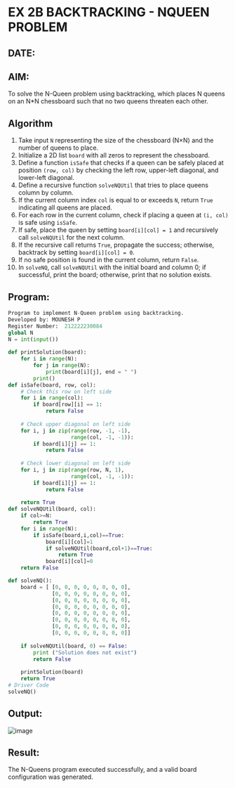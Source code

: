 # EX 2B BACKTRACKING - NQUEEN PROBLEM
## DATE:
## AIM:
To solve the N-Queen problem using backtracking, which places N queens on an N*N chessboard such that no two queens threaten each other.


## Algorithm
1. Take input `N` representing the size of the chessboard (N×N) and the number of queens to place.  
2. Initialize a 2D list `board` with all zeros to represent the chessboard.  
3. Define a function `isSafe` that checks if a queen can be safely placed at position `(row, col)` by checking the left row, upper-left diagonal, and lower-left diagonal.  
4. Define a recursive function `solveNQUtil` that tries to place queens column by column.  
5. If the current column index `col` is equal to or exceeds `N`, return `True` indicating all queens are placed.  
6. For each row in the current column, check if placing a queen at `(i, col)` is safe using `isSafe`.  
7. If safe, place the queen by setting `board[i][col] = 1` and recursively call `solveNQUtil` for the next column.  
8. If the recursive call returns `True`, propagate the success; otherwise, backtrack by setting `board[i][col] = 0`.  
9. If no safe position is found in the current column, return `False`.  
10. In `solveNQ`, call `solveNQUtil` with the initial board and column 0; if successful, print the board; otherwise, print that no solution exists.   

## Program:
```python
Program to implement N-Queen problem using backtracking.
Developed by: MOUNESH P
Register Number:  212222230084
global N
N = int(input())
 
def printSolution(board):
    for i in range(N):
        for j in range(N):
            print(board[i][j], end = " ")
        print()
def isSafe(board, row, col):
    # Check this row on left side
    for i in range(col):
        if board[row][i] == 1:
            return False
 
    # Check upper diagonal on left side
    for i, j in zip(range(row, -1, -1),
                    range(col, -1, -1)):
        if board[i][j] == 1:
            return False
 
    # Check lower diagonal on left side
    for i, j in zip(range(row, N, 1),
                    range(col, -1, -1)):
        if board[i][j] == 1:
            return False
 
    return True
def solveNQUtil(board, col):
    if col>=N:
        return True
    for i in range(N):
        if isSafe(board,i,col)==True:
            board[i][col]=1
            if solveNQUtil(board,col+1)==True:
                return True
            board[i][col]=0
    return False

def solveNQ():
    board = [ [0, 0, 0, 0, 0, 0, 0, 0],
              [0, 0, 0, 0, 0, 0, 0, 0],
              [0, 0, 0, 0, 0, 0, 0, 0],
              [0, 0, 0, 0, 0, 0, 0, 0],
              [0, 0, 0, 0, 0, 0, 0, 0],
              [0, 0, 0, 0, 0, 0, 0, 0],
              [0, 0, 0, 0, 0, 0, 0, 0],
              [0, 0, 0, 0, 0, 0, 0, 0]]
 
    if solveNQUtil(board, 0) == False:
        print ("Solution does not exist")
        return False
 
    printSolution(board)
    return True
# Driver Code
solveNQ()
```

## Output:
![image](https://github.com/user-attachments/assets/505a78a1-ef57-4571-bb86-3e0e07ff680e)

## Result:
The N-Queens program executed successfully, and a valid board configuration was generated.

